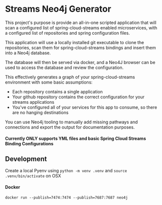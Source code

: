 # Streams Neo4j Generator

This project's purpose is provide an all-in-one scripted application
that will scan a configured list of spring-cloud-streams enabled microservices,
with a configured list of repositories and spring configuration files.

This application will use a locally installed git executable to clone
the repositories, scan them for spring-cloud-streams bindings and insert
them into a Neo4j database.

The database will then be served via docker, and a Neo4J browser
can be used to access the database and review the configuration.

This effectively generates a graph of your spring-cloud-streams
environment with some basic assumptions:

- Each repository contains a single application
- Your github repository contains the correct configuration for your streams applications
- You've configured all of your services for this app to consume, so there are no hanging destinations

You can use Neo4j tooling to manually add missing pathways and connections and export
the output for documentation purposes.

#### Currently ONLY supports YML files and basic Spring Cloud Streams Binding Configurations

## Development

Create a local Pyenv using `python -m venv .venv` and `source .venv/bin/activate` on OSX

#### Docker

    docker run --publish=7474:7474 --publish=7687:7687 neo4j
